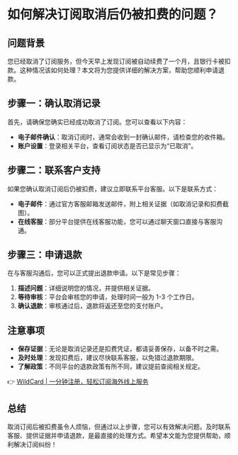 # 如何解决订阅取消后仍被扣费的问题？

## 问题背景

您已经取消了订阅服务，但今天早上发现订阅被自动续费了一个月，且银行卡被扣款。这种情况该如何处理？本文将为您提供详细的解决方案，帮助您顺利申请退款。

## 步骤一：确认取消记录

首先，请确保您确实已经成功取消了订阅。您可以查看以下内容：

- **电子邮件确认**：取消订阅时，通常会收到一封确认邮件，请检查您的收件箱。
- **账户设置**：登录相关平台，查看订阅状态是否已显示为“已取消”。

## 步骤二：联系客户支持

如果您确认取消订阅后仍被扣费，建议立即联系平台客服。以下是联系方式：

- **电子邮件**：通过官方客服邮箱发送邮件，附上相关证据（如取消记录和扣费截图）。
- **在线客服**：部分平台提供在线客服功能，您可以通过聊天窗口直接与客服沟通。

## 步骤三：申请退款

在与客服沟通后，您可以正式提出退款申请。以下是常见步骤：

1. **描述问题**：详细说明您的情况，并提供相关证据。
2. **等待审核**：平台会审核您的申请，处理时间一般为 1-3 个工作日。
3. **确认退款**：审核通过后，退款将返还至您的支付账户。

## 注意事项

- **保存证据**：无论是取消记录还是扣费凭证，都请妥善保存，以备不时之需。
- **及时处理**：发现扣费后，建议尽快联系客服，以免错过退款期限。
- **了解政策**：不同平台的退款政策有所不同，建议提前查阅相关规定。

👉 [WildCard | 一分钟注册，轻松订阅海外线上服务](https://bbtdd.com/WildCard)

## 总结

取消订阅后被扣费虽令人烦恼，但通过以上步骤，您可以有效解决问题。及时联系客服、提供证据并申请退款，是最直接的处理方式。希望本文能为您提供帮助，顺利解决订阅纠纷！